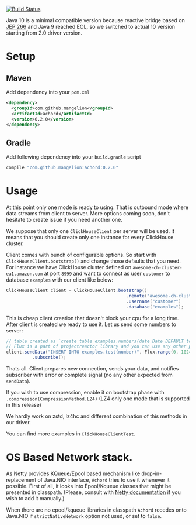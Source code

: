 [![Build Status](https://travis-ci.org/Mangelion/achord.svg?branch=master)](https://travis-ci.org/Mangelion/achord)

Java 10 is a minimal compatible version because reactive bridge based on [JEP 266](http://openjdk.java.net/jeps/266)
and Java 9 reached EOL, so we switched to actual 10 version starting from 2.0 driver version.

# Setup
## Maven

Add dependency into your `pom.xml`
```xml
<dependency>
  <groupId>com.github.mangelion</groupId>
  <artifactId>achord</artifactId>
  <version>0.2.0</version>
</dependency>
```

## Gradle

Add following dependency into your `build.gradle` script
```groovy
compile "com.github.mangelion:achord:0.2.0"
```

# Usage

At this point only one mode is ready to using. That is outbound mode where data streams from client to server.
More options coming soon, don't hesitate to create issue if you need another one.

We suppose that only one `ClickHouseClient` per server will be used. It means that you should create only one instance for every ClickHouse cluster.

Client comes with bunch of configurable options. So start with `ClickHouseClient.bootstrap()` and change those defaults that you need.
For instance we have ClickHouse cluster defined on `awesome-ch-cluster-ea1.amazon.com` at port `8999` and want to connect as user  `customer` to database `examples` with our client like below:
```java
ClickHouseClient client = ClickHouseClient.bootstrap()
                                              .remote("awesome-ch-cluster-ea1.amazon.com", 8999)
                                              .username("customer")
                                              .database("examples");
```

This is cheap client creation that doesn't block your cpu for a long time.
After client is created we ready to use it. Let us send some numbers to server:
```java
// table created as `create table examples.numbers(date Date DEFAULT toDate(now()), number UInt32 number)`  
// Flux is a part of projectreactor library and you can use any other provider like akka-streams, rxjava2, and so on  
client.sendData("INSERT INTO examples.test(number)", Flux.range(0, 1024).map(i -> new Object[] { i }))
          .subscribe();
```
Thats all. Client prepares new connection, sends your data, and notifies subscriber with error or complete signal (no any other expected from `sendData`).

If you wish to use compression, enable it on bootstrap phase with `.compression(CompressionMethod.LZ4)` (LZ4 only one mode that is supported in this release)

We hardly work on zstd, lz4hc and different combination of this methods in our driver.

You can find more examples in `ClickHouseClientTest`.

# OS Based Network stack.

As Netty provides KQueue/Epool based mechanism like drop-in-replacement of Java.NIO interface, `Achord` tries to use it whenever it possible.
First of all, it looks into Epool/Kqueue classes that might be presented in classpath. (Please, consult with [Netty documentation](https://netty.io/wiki/native-transports.html#wiki-h3-2) if you wish to add it manually.)

When there are no epool/kqueue libraries in classpath `Achord` recedes onto Java.NIO if  `strictNativeNetwork` option not used, or set to `false`.